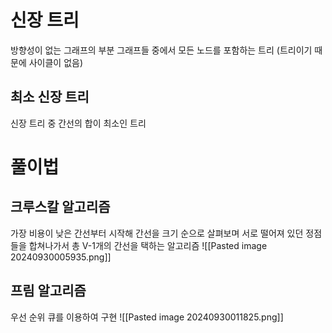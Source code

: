 # 신장 트리
방향성이 없는 그래프의 부분 그래프들 중에서 모든 노드를 포함하는 트리 (트리이기 때문에 사이클이 없음)
## 최소 신장 트리
신장 트리 중 간선의 합이 최소인 트리

# 풀이법
## 크루스칼 알고리즘
가장 비용이 낮은 간선부터 시작해 간선을 크기 순으로 살펴보며 서로 떨어져 있던 정점들을 합쳐나가서 총 V-1개의 간선을 택하는 알고리즘
![[Pasted image 20240930005935.png]]

## 프림 알고리즘
우선 순위 큐를 이용하여 구현
![[Pasted image 20240930011825.png]]
